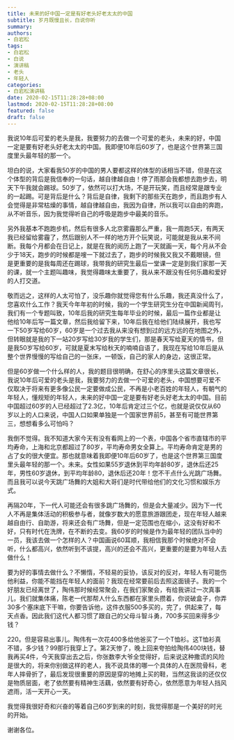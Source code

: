 ```yaml
---
title: 未来的好中国一定是有好老头好老太太的中国
subtitle: 岁月既慢且长，白说你听
summary:
authors: 
- 白岩松
tags:
- 白岩松
- 白说
- 演讲稿
- 老头
- 年轻人
categories:
- 白岩松演讲稿
date: 2020-02-15T11:28:28+08:00
lastmod: 2020-02-15T11:28:28+08:00
featured: false
draft: false
---
```


我说10年后可爱的老头是我，我要努力的去做一个可爱的老头，未来的好，中国一定是要有好老头好老太太的中国。我即便10年后60岁了，也是这个世界第三国度里头最年轻的那一个。

坦白的说，大家看我50岁的中国的男人要都这样的体型的话相当不错，但是在这个体型的背后是我信奉的一句话，越自律越自由！停了雨那会我都想去跑步去，明天下午我就会踢球。50岁了，依然可以打大场，不是开玩笑，而且经常是跟专业的一起踢。可是背后是什么？背后是自律，我剩下的那些天在跑步，而且跑步有人会觉得是非常枯燥的事情，越自律越自由，我因为自律，所以我可以自由的奔跑，从不听音乐，因为我觉得听自己的呼吸是跑步中最美的音乐。

另外我基本不跑跑步机，然后有很多人北京雾霾那么严重，我一周跑5天，有两天我已经留给雾霾了，然后跟别人不一样的地方开个玩笑说，可能就是我从来不间断。我每个月都会在日记上，就是在我的阅历上跑了一天就画一天，每个月从不会少于18天，跑步的时候都是嗖一下就过去了，跑步的时候我又我又不戴眼镜，但是更重要的是我每周还在踢球，我带我的研究生最后一堂课一定是到我们家那一天的课，就一个主题叫趣味，我觉得趣味太重要了，我从来不跟没有任何乐趣和爱好的人打交道。

敬而远之，这样的人太可怕了，没乐趣你就觉得您有什么乐趣，我还真没什么了，您喜欢什么工作？我天今年年初的时候，我的一个学生研究生分在中国新闻周刊，我们有一个专题叫致，10年后我的研究生每年毕业的时候，最后一篇作业都是让他给10年后写一篇文章，然后我给留下来，10年后我在给他们陆续展开，我也写一下50岁写给60岁，60岁是一个过去我从来没有想到过的远方远的在地图之外，但转眼就是我的下一站20岁写给30岁我的学生们，那是春天写给夏天的情书，但是我50岁写给60岁，可就是夏末写给秋天的喃喃自语了，我现在写给10年后是从整个世界慢慢的写给自己的一张床，一顿饭，自己的家人的身边，这很正常。

但是60岁做一个什么样的人，我的题目很明确，在舒心的序里头这篇文章很长，我说10年后可爱的老头是我，我要努力的去做一个可爱的老头，中国想要可爱不仅取决于将来有更多像公民一定要做成公民，不再是小老百姓的年轻人，有朝气的年轻人，懂规矩的年轻人，未来的好中国一定是要有好老头好老太太的中国。目前中国超过60岁的人已经超过了2.3亿，10年后肯定过三个亿，也就是说仅仅从60岁以上的人口来说，中国人口如果单独是一个国家世界前5，甚至有可能世界第三，想想看多么可怕吗？

我倒不觉得。我不知道大家今天有没有看网上的一个表，中国各个省市直辖市的平均寿命，上海和北京都超过了80岁，平均寿命男女全算上。平均寿命肯定是男的占了女的很大便宜。那也就意味着我即便10年后60岁了，也是这个世界第三国度里头最年轻的那一个。未来。女性如果55岁退休到平均年龄80岁，退休后还25年，男性60岁退休，到平均年龄80，退休后还20年！您不干点什么光跳广场舞。而且我可以说今天跳广场舞的大姐和大哥们是时代带给他们的文化习惯和娱乐方式。

再隔20年，下一代人可能还会有很多跳广场舞的，但是会大量减少。因为下一代人不再是集体活动的积极参与者，就像岁数大的愿意旅游跟团走，现在年轻人越来越自由行、自助游，将来还会有广场舞，但是一定范围也在缩小，这没有好和不好，只有时代在洗牌，在不断的去变。我60岁的时候是作为最年轻的团队当中的一员，我该去做一个怎样的人？中国画说60耳顺，我相信我那个时候绝对不会听，什么都高兴，依然听到不该提，高兴的还会不高兴，更重要的是要为年轻人去做什么！

要为好的事情去做什么？不懒惰，不轻易的妥协，该反对的反对，年轻人有可能伤他利益，你能不能挡在年轻人的面前？我现在经常要前后去照这面镜子。我的一个好朋友已经离世了，陶伟那时候经常聚会，在我们家聚会，有给我讲过一次真事儿，我们就集体痛，陈老一代那帮人什么东西都在家里头攒着，你说破盒子，你弄30多个塞床底下干嘛，你要告诉他，这件衣服500多买的，完了，供起来了，每天点香。因此我们这代人都习惯了跟自己的父母斗智斗勇，700多买回来得多少钱？

220。但是容易出事儿。陶伟有一次花400多给他爸买了一个T恤衫。这T恤衫真不错，多少钱？99那行我穿上了。第2天惨了，晚上回来夸拍给陶伟400块钱，替我再买4件，今天我穿出去之后，你张数李大爷全觉得好，后来说这种撒谎的风险是很大的，将来你别做这样的老人，我不说具体的哪一个具体的人在医院骨科，老年人摔骨折了，最后发现很重要的原因是穿的地摊上买的鞋，当然这我谈的还仅仅是物质层面，老了依然要有精神生活藕，依然要有好奇心，依然愿意为年轻人挡风遮雨，活一天开心一天。

我觉得我很好奇和兴奋的等着自己60岁到来的时刻，我觉得那是一个美好的时光的开始。

谢谢各位。